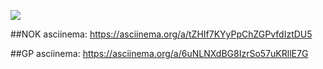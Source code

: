 <a href="https://codeclimate.com/github/skrat1k/CCTas1"><img src="https://api.codeclimate.com/v1/badges/ac49a5ef726404ec8ab8/maintainability" /></a>

##NOK asciinema: https://asciinema.org/a/tZHIf7KYyPpChZGPvfdIztDU5

##GP asciinema: https://asciinema.org/a/6uNLNXdBG8IzrSo57uKRllE7G
